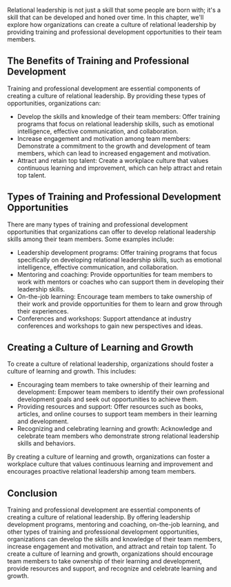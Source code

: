 
Relational leadership is not just a skill that some people are born with; it's a skill that can be developed and honed over time. In this chapter, we'll explore how organizations can create a culture of relational leadership by providing training and professional development opportunities to their team members.

The Benefits of Training and Professional Development
-----------------------------------------------------

Training and professional development are essential components of creating a culture of relational leadership. By providing these types of opportunities, organizations can:

* Develop the skills and knowledge of their team members: Offer training programs that focus on relational leadership skills, such as emotional intelligence, effective communication, and collaboration.
* Increase engagement and motivation among team members: Demonstrate a commitment to the growth and development of team members, which can lead to increased engagement and motivation.
* Attract and retain top talent: Create a workplace culture that values continuous learning and improvement, which can help attract and retain top talent.

Types of Training and Professional Development Opportunities
------------------------------------------------------------

There are many types of training and professional development opportunities that organizations can offer to develop relational leadership skills among their team members. Some examples include:

* Leadership development programs: Offer training programs that focus specifically on developing relational leadership skills, such as emotional intelligence, effective communication, and collaboration.
* Mentoring and coaching: Provide opportunities for team members to work with mentors or coaches who can support them in developing their leadership skills.
* On-the-job learning: Encourage team members to take ownership of their work and provide opportunities for them to learn and grow through their experiences.
* Conferences and workshops: Support attendance at industry conferences and workshops to gain new perspectives and ideas.

Creating a Culture of Learning and Growth
-----------------------------------------

To create a culture of relational leadership, organizations should foster a culture of learning and growth. This includes:

* Encouraging team members to take ownership of their learning and development: Empower team members to identify their own professional development goals and seek out opportunities to achieve them.
* Providing resources and support: Offer resources such as books, articles, and online courses to support team members in their learning and development.
* Recognizing and celebrating learning and growth: Acknowledge and celebrate team members who demonstrate strong relational leadership skills and behaviors.

By creating a culture of learning and growth, organizations can foster a workplace culture that values continuous learning and improvement and encourages proactive relational leadership among team members.

Conclusion
----------

Training and professional development are essential components of creating a culture of relational leadership. By offering leadership development programs, mentoring and coaching, on-the-job learning, and other types of training and professional development opportunities, organizations can develop the skills and knowledge of their team members, increase engagement and motivation, and attract and retain top talent. To create a culture of learning and growth, organizations should encourage team members to take ownership of their learning and development, provide resources and support, and recognize and celebrate learning and growth.

